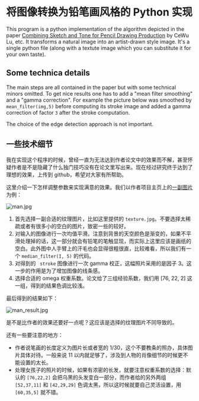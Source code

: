 # 将图像转换为铅笔画风格的 Python 实现

This program is a python implementation of the algorithm depicted in the paper [Combining Sketch and Tone for Pencil Drawing Production](http://www.cse.cuhk.edu.hk/~leojia/projects/pencilsketch/pencil_drawing.htm) by CeWu Lu, etc. It transforms a natural image into an artist-drawn style image. It's a single python file (along with a textute image which you can substitute it for your own taste).

## Some technica details

The main steps are all contained in the paper but with some technical minors omitted. To get nice results one has to add a "mean filter smoothing" and a "gamma correction". For example the picture below was smoothed by ```mean_filter(img,5)``` before computing its stroke image and added a gamma correction of factor ```3``` after the stroke computation.

The choice of the edge detection approach is not important.

## 一些技术细节

我在实现这个程序的时候，曾经一直为无法达到作者论文中的效果而不解，甚至怀疑作者是不是隐藏了什么独门技巧没有在论文里写出来。现在经过研究终于达到了理想的效果，上传到 github，希望对大家有所帮助。

这里介绍一下怎样调整参数来实现满意的效果。我们以作者项目主页上的[一副图片](http://www.cse.cuhk.edu.hk/~leojia/projects/pencilsketch/pencil_sketch_images/3--38.htm)为例：

![man.jpg](https://github.com/wyfly87/Python_Math_Visualizations/blob/master/Pencil_Draw/man.jpg)

1. 首先选择一副合适的纹理图片，比如这里提供的 ```texture.jpg```。不要选择太稀疏或者有很多小的空白的图片，致密一些的较好。
2. 对输入的图像进行一次均值平滑。注意到背景的天空颜色是渐变的，如果不平滑处理掉的话，这一部分就会有铅笔的笔触显现，而实际上这里应该是画纸的空白。此外图中人手臂上的汗毛也会显得很粗很直，比较难看，所以我们有一个 ```median_filter(I, 5)``` 的代码。
3. 对得到的 ``` stroke``` 图像进行一次 gamma 校正，这幅照片采用的是因子 3。这一步的作用是为了增加图像的线条感。
4. 选择合适的 omega 权重系数。论文给了三组经验系数，我们用 [76, 22, 2] 这一组，得到的结果色调比较浅。

最后得到的结果如下：

![man_result.jpg](https://github.com/wyfly87/Python_Math_Visualizations/blob/master/Pencil_Draw/man_gray.jpg)

是不是比作者的效果还要好一点呢？这应该是选择的纹理图片不同导致的。

还有一些要注意的地方：

- 作者说笔画的长度定义为图片长或者宽的 1/30，这个不要教条的照办，具体图片具体对待。一般来说 11 以内就足够了，涉及到人物的肖像细节的时候更不能设置的太长。
- 处理女孩子的照片的时候，如果有浓密的长发，就要注意权重系数的选择：默认的 ```[76,22,2]``` 会把乌黑的头发变白一部分，而作者给的另外两组 ```[52,37,11]``` 和 ```[42,29,29]``` 色调太黑，所以这时候就要自己灵活设置，用 ```[60,35,5]``` 就不错。 

